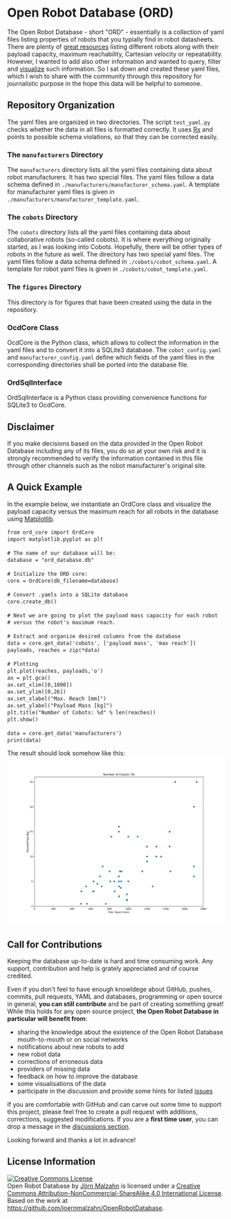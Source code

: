 # Open Robot Database (ORD)

The Open Robot Database - short "ORD" - essentially is a collection of yaml files listing properties of robots that you typially find in robot datasheets. There are plenty of [great resources](https://planet-robotics.net/articles/link-dump-compare-the-cobots-on-the-market/) listing different robots along with their payload capacity, maximum reachability, Cartesian velocity or repeatability. However, I wanted to add also other information and wanted to query, filter and [visualize](https://planet-robotics.net/articles/payload-vs-maximum-reach-for-57-cobots/) such information. So I sat down and created these yaml files, which I wish to share  with the community through this repository for journalistic purpose in the hope this data will be helpful to someone. 

## Repository Organization
The yaml files are organized in two directories. The script `test_yaml.py` checks whether the data in all files is formatted correctly. It uses  [Rx](http://rx.codesimply.com/) and points to possible schema violations, so that they can be corrected easily.

### The `manufacturers` Directory
The `manufacturers` directory lists all the yaml files containing data about robot manufacturers. It has two special files. The yaml files follow a data schema defined in `./manufacturers/manufacturer_schema.yaml`. A template for manufacturer yaml files is given in `./manufacturers/manufacturer_template.yaml`.

### The `cobots` Directory
The `cobots` directory lists all the yaml files containing data about collaborative robots (so-called cobots). It is where everything originally started, as I was looking into Cobots. Hopefully, there will be other types of robots in the future as well. The directory has two special yaml files. The yaml files follow a data schema defined in `./cobots/cobot_schema.yaml`. A template for robot yaml files is given in `./cobots/cobot_template.yaml`.

### The `figures` Directory
This directory is for figures that have been created using the data in the repository.

### OcdCore Class
OcdCore is the Python class, which allows to collect the information in the yaml files and to convert it into a SQLite3 database. The `cobot_config.yaml` and `manufacturer_config.yaml` define which fields of the yaml files in the corresponding directories shall be ported into the database file. 

### OrdSqlInterface
OrdSqlInterface is a Python class providing convenience functions for SQLite3 to OcdCore.

## Disclaimer
If you make decisions based on the data provided in the Open Robot Database including any of its files, you do so at your own risk and it is strongly recommended to verify the information contained in this file through other channels such as the robot manufacturer's original site.

## A Quick Example
In the example below, we instantiate an OrdCore class and visualize the payload capacity versus the maximum reach for all robots in the database using [Matplotlib](https://matplotlib.org/).

```
from ord_core import OrdCore
import matplotlib.pyplot as plt

# The name of our database will be:
database = "ord_database.db"
    
# Initialize the ORD core:
core = OrdCore(db_filename=database)

# Convert .yamls into a SQLite database
core.create_db()        

# Next we are going to plot the payload mass capacity for each robot 
# versus the robot's maximum reach.

# Extract and organize desired columns from the database
data = core.get_data('cobots', ['payload mass', 'max reach'])
payloads, reaches = zip(*data)

# Plotting
plt.plot(reaches, payloads,'o')
ax = plt.gca()
ax.set_xlim([0,1800])
ax.set_ylim([0,26])
ax.set_xlabel("Max. Reach [mm]")
ax.set_ylabel("Payload Mass [kg]")
plt.title("Number of Cobots: %d" % len(reaches))
plt.show()

data = core.get_data('manufacturers')
print(data)

```
The result should look somehow like this:
![a_quick_example.svg](https://github.com/joernmalzahn/OpenRobotDatabase/blob/master/docs/img/svg/a_quick_example.svg)

## Call for Contributions

Keeping the database up-to-date is hard and time consuming work. Any support, contribution and help is grately appreciated and of course credited.

Even if you don't feel to have enough knowldege about GitHub, pushes, commits, pull requests, YAML and databases, programming or open source in general, **you can still contribute** and be part of creating something great! While this holds for any open source project, **the Open Robot Database in particular will benefit from**:

- sharing the knowledge about the existence of the Open Robot Database mouth-to-mouth or on social networks
- notifications about new robots to add
- new robot data
- corrections of erroneous data
- providers of missing data
- feedback on how to improve the database
- some visualisations of the data
- participate in the discussion and provide some hints for listed [issues](https://github.com/joernmalzahn/OpenRobotDatabase/issues)

If you are comfortable with GitHub and can carve out some time to support this project, please feel free to create a pull request with additions, corrections, suggested modifications. If you are a **first time user**, you can drop a message in the [discussions section](https://github.com/joernmalzahn/OpenRobotDatabase/discussions). 

Looking forward and thanks a lot in advance!

## License Information

<a rel="license" href="http://creativecommons.org/licenses/by-nc-sa/4.0/"><img alt="Creative Commons License" style="border-width:0" src="https://i.creativecommons.org/l/by-nc-sa/4.0/88x31.png" /></a><br /><span xmlns:dct="http://purl.org/dc/terms/" href="http://purl.org/dc/dcmitype/Dataset" property="dct:title" rel="dct:type">Open Robot Database</span> by <a xmlns:cc="http://creativecommons.org/ns#" href="https://github.com/joernmalzahn/OpenRobotDatabase" property="cc:attributionName" rel="cc:attributionURL">Jörn Malzahn</a> is licensed under a <a rel="license" href="http://creativecommons.org/licenses/by-nc-sa/4.0/">Creative Commons Attribution-NonCommercial-ShareAlike 4.0 International License</a>.<br />Based on the work at <a xmlns:dct="http://purl.org/dc/terms/" href="https://github.com/joernmalzahn/OpenRobotDatabase" rel="dct:source">https://github.com/joernmalzahn/OpenRobotDatabase</a>.
